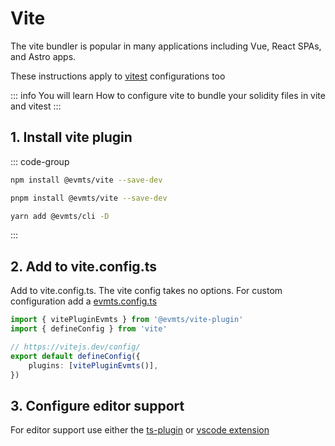 # Vite

The vite bundler is popular in many applications including Vue, React SPAs, and Astro apps.

These instructions apply to [vitest](todo.link) configurations too

::: info You will learn
How to configure vite to bundle your solidity files in vite and vitest
:::

## 1. Install vite plugin

::: code-group

```bash [npm]
npm install @evmts/vite --save-dev
```

```bash [pnpm]
pnpm install @evmts/vite --save-dev
```

```bash [yarn]
yarn add @evmts/cli -D
```

::: 

## 2. Add to vite.config.ts

Add to vite.config.ts.  The vite config takes no options.  For custom configuration add a [evmts.config.ts](../reference/config.md)

```typescript vite.config.ts
import { vitePluginEvmts } from '@evmts/vite-plugin'
import { defineConfig } from 'vite'

// https://vitejs.dev/config/
export default defineConfig({
	plugins: [vitePluginEvmts()],
})
```

## 3. Configure editor support

For editor support use either the [ts-plugin](../tutorial/typescript) or [vscode extension](../guides/vscode)

